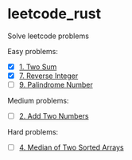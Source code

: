 # leetcode_rust
Solve leetcode problems

Easy problems:

- [x] [1. Two Sum](https://leetcode.com/problems/two-sum) 
- [x] [7. Reverse Integer](https://leetcode.com/problems/reverse-integer)
- [ ] [9. Palindrome Number](https://leetcode.com/problems/palindrome-number)

Medium problems:

- [ ] [2. Add Two Numbers](https://leetcode.com/problems/add-two-numbers)

Hard problems:

- [ ] [4. Median of Two Sorted Arrays](https://leetcode.com/problems/median-of-two-sorted-arrays)
